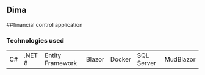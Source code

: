 ## Dima 

##financial control application
### Technologies used

<table>
  <tr>
    <td>C#</td>
    <td>.NET 8</td>
    <td>Entity Framework</td>
    <td>Blazor</td>
    <td>Docker</td>
    <td>SQL Server</td>
    <td>MudBlazor</td>
  </tr>
</table>
